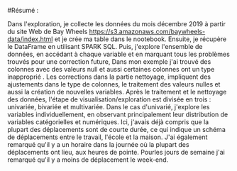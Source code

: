#Résumé : 

Dans l'exploration, je collecte les données du mois décembre 2019 à partir du site Web de Bay Wheels https://s3.amazonaws.com/baywheels-data/index.html et je crée ma table dans le nootebook. Ensuite, je récupère le DataFrame en utilisant SPARK SQL. Puis, j'explore l'ensemble de données, en accédant à chaque variable et en marquant tous les problèmes trouvés pour une correction future, Dans mon exemple j'ai trouvé des colonnes avec des valeurs null et aussi certaines colonnes ont un type inapproprié . Les corrections dans la partie nettoyage, impliquent des ajustements dans le type de colonnes, le traitement des valeurs nulles et aussi la création de nouvelles variables. Après le traitement et le nettoyage des données, l'étape de visualisation/exploration est divisée en trois : univariée, bivariée et multivariée. Dans le cas d'univarié, j'explore les variables individuellement, en observant principalement leur distribution de variables catégorielles et numériques. Ici, j'avais déjà compris que la plupart des déplacements sont de courte durée, ce qui indique un schéma de déplacements entre le travail, l'école et la maison. J'ai également remarqué qu'il y a un horaire dans la journée où la plupart des déplacements ont lieu, aux heures de pointe. Pourles jours de semaine j'ai remarqué qu'il y a moins de déplacement le week-end. 

